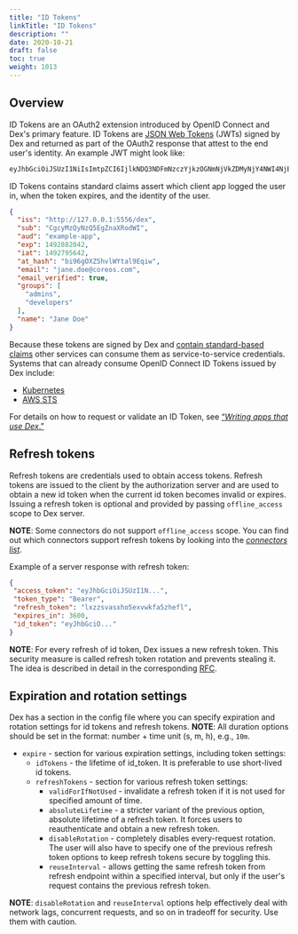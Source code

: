 ```yaml
---
title: "ID Tokens"
linkTitle: "ID Tokens"
description: ""
date: 2020-10-21
draft: false
toc: true
weight: 1013
---
```


## Overview

ID Tokens are an OAuth2 extension introduced by OpenID Connect and Dex's primary feature. ID Tokens are [JSON Web Tokens][jwt-io] (JWTs) signed by Dex and returned as part of the OAuth2 response that attest to the end user's identity. An example JWT might look like:

```bash
eyJhbGciOiJSUzI1NiIsImtpZCI6IjlkNDQ3NDFmNzczYjkzOGNmNjVkZDMyNjY4NWI4NjE4MGMzMjRkOTkifQ.eyJpc3MiOiJodHRwOi8vMTI3LjAuMC4xOjU1NTYvZGV4Iiwic3ViIjoiQ2djeU16UXlOelE1RWdabmFYUm9kV0kiLCJhdWQiOiJleGFtcGxlLWFwcCIsImV4cCI6MTQ5Mjg4MjA0MiwiaWF0IjoxNDkyNzk1NjQyLCJhdF9oYXNoIjoiYmk5NmdPWFpTaHZsV1l0YWw5RXFpdyIsImVtYWlsIjoiZXJpYy5jaGlhbmdAY29yZW9zLmNvbSIsImVtYWlsX3ZlcmlmaWVkIjp0cnVlLCJncm91cHMiOlsiYWRtaW5zIiwiZGV2ZWxvcGVycyJdLCJuYW1lIjoiRXJpYyBDaGlhbmcifQ.OhROPq_0eP-zsQRjg87KZ4wGkjiQGnTi5QuG877AdJDb3R2ZCOk2Vkf5SdP8cPyb3VMqL32G4hLDayniiv8f1_ZXAde0sKrayfQ10XAXFgZl_P1yilkLdknxn6nbhDRVllpWcB12ki9vmAxklAr0B1C4kr5nI3-BZLrFcUR5sQbxwJj4oW1OuG6jJCNGHXGNTBTNEaM28eD-9nhfBeuBTzzO7BKwPsojjj4C9ogU4JQhGvm_l4yfVi0boSx8c0FX3JsiB0yLa1ZdJVWVl9m90XmbWRSD85pNDQHcWZP9hR6CMgbvGkZsgjG32qeRwUL_eNkNowSBNWLrGNPoON1gMg
```

ID Tokens contains standard claims assert which client app logged the user in, when the token expires, and the identity of the user.

```json
{
  "iss": "http://127.0.0.1:5556/dex",
  "sub": "CgcyMzQyNzQ5EgZnaXRodWI",
  "aud": "example-app",
  "exp": 1492882042,
  "iat": 1492795642,
  "at_hash": "bi96gOXZShvlWYtal9Eqiw",
  "email": "jane.doe@coreos.com",
  "email_verified": true,
  "groups": [
    "admins",
    "developers"
  ],
  "name": "Jane Doe"
}
```

Because these tokens are signed by Dex and [contain standard-based claims][standard-claims] other services can consume them as service-to-service credentials. Systems that can already consume OpenID Connect ID Tokens issued by Dex include:

* [Kubernetes][kubernetes]
* [AWS STS][aws-sts]

For details on how to request or validate an ID Token, see [“_Writing apps that use Dex_.”][using-dex]

## Refresh tokens
Refresh tokens are credentials used to obtain access tokens.  Refresh tokens are issued to the client by the authorization server and are used to obtain 
a new id token when the current id token becomes invalid or expires. Issuing a refresh token is optional and provided by passing `offline_access` scope to Dex server.

__NOTE__: Some connectors do not support `offline_access` scope. You can find out which connectors support refresh tokens by looking into the [_connectors list_][connectors].

Example of a server response with refresh token:
```json
{
 "access_token": "eyJhbGciOiJSUzI1N...",
 "token_type": "Bearer",
 "refresh_token": "lxzzsvasxho5exvwkfa5zhefl",
 "expires_in": 3600,
 "id_token": "eyJhbGciO..."
}
```

__NOTE__: For every refresh of id token, Dex issues a new refresh token. This security measure is called refresh token rotation
and prevents stealing it. The idea is described in detail in the corresponding [RFC][rfc6819-5.2.2.3].

## Expiration and rotation settings

Dex has a section in the config file where you can specify expiration and rotation settings for id tokens and refresh tokens.
__NOTE__: All duration options should be set in the format: number + time unit (s, m, h), e.g., `10m`.

* `expire` - section for various expiration settings, including token settings:
  * `idTokens` - the lifetime of id_token. It is preferable to use short-lived id tokens.
  * `refreshTokens` - section for various refresh token settings:
    * `validForIfNotUsed` - invalidate a refresh token if it is not used for specified amount of time.
    * `absoluteLifetime` - a stricter variant of the previous option, absolute lifetime of a refresh token. It forces users to reauthenticate and obtain a new refresh token.
    * `disableRotation` - completely disables every-request rotation. The user will also have to specify one of the previous refresh token options to keep refresh tokens secure by toggling this.
    * `reuseInterval` - allows getting the same refresh token from refresh endpoint within a specified interval, but only if the user's request contains the previous refresh token. 
      
__NOTE__: `disableRotation` and `reuseInterval` options help effectively deal with network lags, concurrent requests, and so on in tradeoff for security. Use them with caution.
  

[jwt-io]: https://jwt.io/
[standard-claims]: https://openid.net/specs/openid-connect-core-1_0.html#StandardClaims
[kubernetes]: http://kubernetes.io/docs/admin/authentication/#openid-connect-tokens
[aws-sts]: https://docs.aws.amazon.com/STS/latest/APIReference/Welcome.html
[using-dex]: using-dex.md
[connectors]: connectors/_index.md
[rfc6819-5.2.2.3]: https://tools.ietf.org/html/rfc6819#section-5.2.2.3
